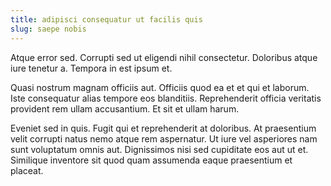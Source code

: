 ```yaml
---
title: adipisci consequatur ut facilis quis
slug: saepe nobis
---
```


Atque error sed. Corrupti sed ut eligendi nihil consectetur. Doloribus atque iure tenetur a. Tempora in est ipsum et.

Quasi nostrum magnam officiis aut. Officiis quod ea et et qui et laborum. Iste consequatur alias tempore eos blanditiis. Reprehenderit officia veritatis provident rem ullam accusantium. Et sit et ullam harum.

Eveniet sed in quis. Fugit qui et reprehenderit at doloribus. At praesentium velit corrupti natus nemo atque rem aspernatur. Ut iure vel asperiores nam sunt voluptatum omnis aut. Dignissimos nisi sed cupiditate eos aut ut et. Similique inventore sit quod quam assumenda eaque praesentium et placeat.
